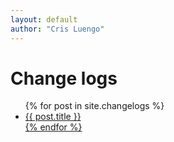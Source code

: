 ```yaml
---
layout: default
author: "Cris Luengo"
---
```


# Change logs

<ul>
{% for post in site.changelogs %}
  <li><a href="{{ post.url }}">{{ post.title }}</li>
{% endfor %}
</ul>
